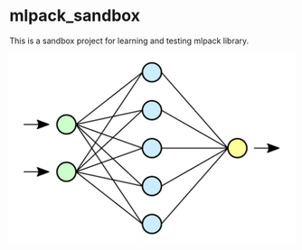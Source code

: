 # mlpack_sandbox
 This is a sandbox project for learning and testing mlpack library. 
 
![model](/Neural_network.svg)
